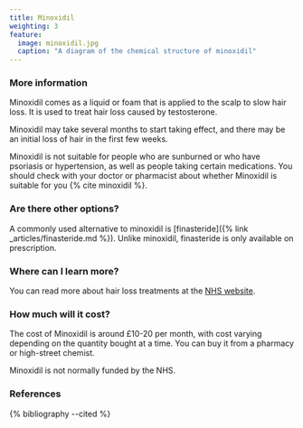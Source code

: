 ```yaml
---
title: Minoxidil
weighting: 3
feature:
  image: minoxidil.jpg
  caption: "A diagram of the chemical structure of minoxidil"
---
```


### More information

Minoxidil comes as a liquid or foam that is applied to the scalp to slow hair loss. It is used to treat hair loss caused by testosterone.

Minoxidil may take several months to start taking effect, and there may be an initial loss of hair in the first few weeks.

Minoxidil is not suitable for people who are sunburned or who have psoriasis or hypertension, as well as people taking certain medications. You should check with your doctor or pharmacist about whether Minoxidil is suitable for you {% cite minoxidil %}.

### Are there other options?

A commonly used alternative to minoxidil is [finasteride]({% link _articles/finasteride.md %}). Unlike minoxidil, finasteride is only available on prescription.

### Where can I learn more?

You can read more about hair loss treatments at the [NHS website](http://www.nhs.uk/Conditions/Hair-loss/Pages/Treatment.aspx).

### How much will it cost?

The cost of Minoxidil is around £10-20 per month, with cost varying depending on the quantity bought at a time. You can buy it from a pharmacy or high-street chemist.

Minoxidil is not normally funded by the NHS.

### References

{% bibliography --cited %}